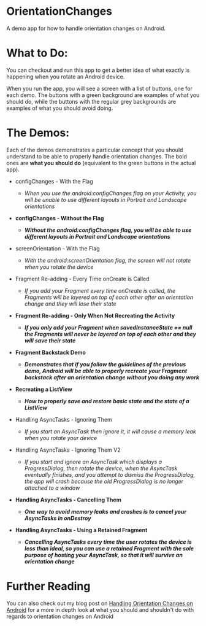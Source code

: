 # OrientationChanges
A demo app for how to handle orientation changes on Android.

# What to Do:
You can checkout and run this app to get a better idea of what exactly is happening when you rotate an Android device.

When you run the app, you will see a screen with a list of buttons, one for each demo. The buttons with a green background are examples of what you should do, while the buttons with the regular grey backgrounds are examples of what you should avoid doing.

# The Demos:

Each of the demos demonstrates a particular concept that you should understand to be able to properly handle orientation changes.
The bold ones are __what you should do__ (equivalent to the green buttons in the actual app).

* configChanges - With the Flag
  * _When you use the android:configChanges flag on your Activity, you will be unable to use different layouts in Portrait and Landscape orientations_

* __configChanges - Without the Flag__
  * ___Without the android:configChanges flag, you will be able to use different layouts in Portrait and Landscape orientations___

* screenOrientation - With the Flag
  * _With the android:screenOrientation flag, the screen will not rotate when you rotate the device_

* Fragment Re-adding - Every Time onCreate is Called
  * _If you add your Fragment every time onCreate is called, the Fragments will be layered on top of each other after an orientation change and they will lose their state_

* __Fragment Re-adding - Only When Not Recreating the Activity__
  * ___If you only add your Fragment when savedInstanceState == null the Fragments will never be layered on top of each other and they will save their state___

* __Fragment Backstack Demo__
  * ___Demonstrates that if you follow the guidelines of the previous demo, Android will be able to properly recreate your Fragment backstack after an orientation change without you doing any work___

* __Recreating a ListView__
  * ___How to properly save and restore basic state and the state of a ListView___

* Handling AsyncTasks - Ignoring Them
  * _If you start an AsyncTask then ignore it, it will cause a memory leak when you rotate your device_

* Handling AsyncTasks - Ignoring Them V2
  * _If you start and ignore an AsyncTask which displays a ProgressDialog, then rotate the device, when the AsyncTask eventually finishes, and you attempt to dismiss the ProgressDialog, the app will crash because the old ProgressDialog is no longer attached to a window_

* __Handling AsyncTasks - Cancelling Them__
  * ___One way to avoid memory leaks and crashes is to cancel your AsyncTasks in onDestroy___

* __Handling AsyncTasks - Using a Retained Fragment__
  * ___Cancelling AsyncTasks every time the user rotates the device is less than ideal, so you can use a retained Fragment with the sole purpose of hosting your AsyncTask, so that it will survive an orientation change___

# Further Reading
You can also check out my blog post on [Handling Orientation Changes on Android](http://code.hootsuite.com/) for a more in depth look at what you should and shouldn't do with regards to orientation changes on Android
